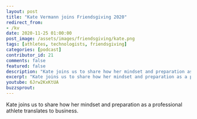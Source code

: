 ```yaml
---
layout: post
title: "Kate Vermann joins Friendsgiving 2020"
redirect_from:
- /kv
date: 2020-11-25 01:00:00
post_image: /assets/images/friendsgiving/kate.png
tags: [athletes, technologists, friendsgiving]
categories: [podcast]
contributor_id: 21
comments: false
featured: false
description: "Kate joins us to share how her mindset and preparation as a professional athlete translates to business."
excerpt: "Kate joins us to share how her mindset and preparation as a professional athlete translates to business."
youtube: 6Jrw2KxKtUA
buzzsprout: 
---
```

Kate joins us to share how her mindset and preparation as a professional athlete translates to business.